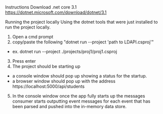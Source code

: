 Instructions
Download .net core 3.1
https://dotnet.microsoft.com/download/dotnet/3.1

Running the project locally
Using the dotnet tools that were just installed to run the project locally.
1. Open a cmd prompt
2. copy/paste the following "dotnet run --project 'path to LDAPI.csproj'"
  - ex. dotnet run --project ./projects/proj1/proj1.csproj
3. Press enter
4. The project should be starting up 
  - a console window should pop up showing a status for the startup.
  - a browser window should pop up with the address https://localhost:5000/api/students
5. In the console window once the app fully starts up the messages consumer starts outputting event messages for each event that has been parsed and pushed into the in-memory data store.


